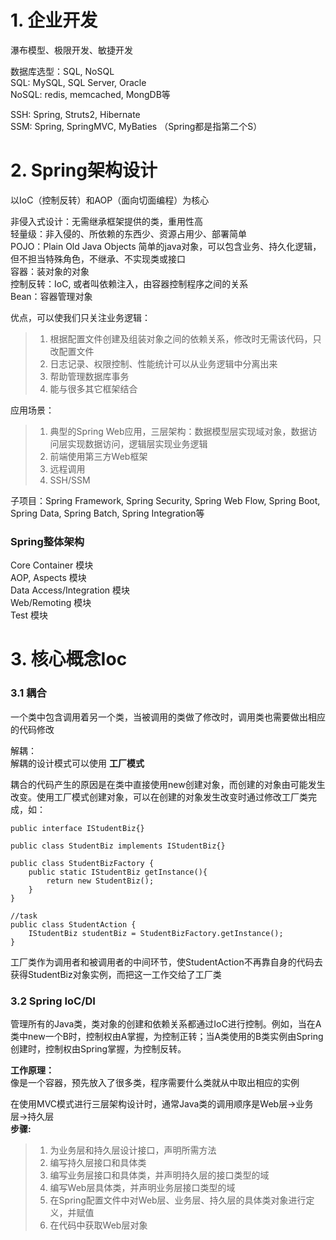 # 1. 企业开发
瀑布模型、极限开发、敏捷开发

数据库选型：SQL, NoSQL  
SQL: MySQL, SQL Server, Oracle  
NoSQL: redis, memcached, MongDB等

SSH: Spring, Struts2, Hibernate  
SSM: Spring, SpringMVC, MyBaties  （Spring都是指第二个S）  

# 2. Spring架构设计
以IoC（控制反转）和AOP（面向切面编程）为核心

非侵入式设计：无需继承框架提供的类，重用性高  
轻量级：非入侵的、所依赖的东西少、资源占用少、部署简单  
POJO：Plain Old Java Objects 简单的java对象，可以包含业务、持久化逻辑，但不担当特殊角色，不继承、不实现类或接口  
容器：装对象的对象  
控制反转：IoC, 或者叫依赖注入，由容器控制程序之间的关系  
Bean：容器管理对象

优点，可以使我们只关注业务逻辑：
>1. 根据配置文件创建及组装对象之间的依赖关系，修改时无需该代码，只改配置文件
>2. 日志记录、权限控制、性能统计可以从业务逻辑中分离出来
>3. 帮助管理数据库事务
>4. 能与很多其它框架结合

应用场景：
>1. 典型的Spring Web应用，三层架构：数据模型层实现域对象，数据访问层实现数据访问，逻辑层实现业务逻辑
>2. 前端使用第三方Web框架
>3. 远程调用
>4. SSH/SSM

子项目：Spring Framework, Spring Security, Spring Web Flow, Spring Boot, Spring Data, Spring Batch, Spring Integration等

### Spring整体架构
Core Container 模块  
AOP, Aspects 模块  
Data Access/Integration 模块  
Web/Remoting 模块  
Test 模块

# 3. 核心概念Ioc
### 3.1 耦合  
一个类中包含调用着另一个类，当被调用的类做了修改时，调用类也需要做出相应的代码修改  

解耦：  
解耦的设计模式可以使用 **工厂模式**

耦合的代码产生的原因是在类中直接使用new创建对象，而创建的对象由可能发生改变。使用工厂模式创建对象，可以在创建的对象发生改变时通过修改工厂类完成，如：

	public interface IStudentBiz{}

	public class StudentBiz implements IStudentBiz{}

	public class StudentBizFactory {	
		public static IStudentBiz getInstance(){
			return new StudentBiz();
		}
	}

	//task
	public class StudentAction {
		IStudentBiz studentBiz = StudentBizFactory.getInstance();
	}

工厂类作为调用者和被调用者的中间环节，使StudentAction不再靠自身的代码去获得StudentBiz对象实例，而把这一工作交给了工厂类
	
### 3.2 Spring IoC/DI
管理所有的Java类，类对象的创建和依赖关系都通过IoC进行控制。例如，当在A类中new一个B时，控制权由A掌握，为控制正转；当A类使用的B类实例由Spring创建时，控制权由Spring掌握，为控制反转。

**工作原理：**  
像是一个容器，预先放入了很多类，程序需要什么类就从中取出相应的实例

在使用MVC模式进行三层架构设计时，通常Java类的调用顺序是Web层->业务层->持久层  
**步骤:**
>1. 为业务层和持久层设计接口，声明所需方法
>2. 编写持久层接口和具体类
>3. 编写业务层接口和具体类，并声明持久层的接口类型的域
>4. 编写Web层具体类，并声明业务层接口类型的域
>5. 在Spring配置文件中对Web层、业务层、持久层的具体类对象进行定义，并赋值
>6. 在代码中获取Web层对象
